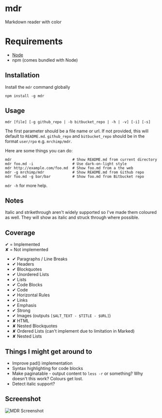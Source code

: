 # mdr #

Markdown reader with color

# Requirements #

  * [Node](http://nodejs.org/)
  * npm (comes bundled with Node)

## Installation ##

Install the `mdr` command globally

    npm install -g mdr

## Usage ##

    mdr [file] [-g github_repo | -b bitbucket_repo | -h | -v] [-i] [-s]

The first parameter should be a file name or url. If not provided, this will default to `README.md`. `github_repo` and `bitbucket_repo` should be in the format `user/rpo` e.g. `mrchimp/mdr`.

Here are some things you can do:

    mdr                            # Show README.md from current directory
    mdr foo.md -i                  # Use dark-on-light style
    mdr http://example.com/foo.md  # Show foo.md from a the web
    mdr -g mrchimp/mdr             # Show README.md from Github repo
    mdr foo.md -g bar/bar          # Show foo.md from Bitbucket repo

`mdr -h` for more help.
 

## Notes ##

Italic and strikethrough aren't widely supported so I've made them coloured as well. They will show as italic and struck through where possible.


## Coverage ##

✔ = Implemented  
✘ = Not implemented

 * ✔ Paragraphs / Line Breaks
 * ✔ Headers
 * ✔ Blockquotes
 * ✔ Unordered Lists
 * ✔ Lists
 * ✔ Code Blocks
 * ✔ Code
 * ✔ Horizontal Rules
 * ✔ Links
 * ✔ Emphasis
 * ✔ Strong
 * ✔ Images (outputs `[$ALT_TEXT - $TITLE - $URL]`)
 * ✘ HTML
 * ✘ Nested Blockquotes
 * ✘ Ordered Lists (can't implement due to limitation in Marked)
 * ✘ Nested Lists


## Things I might get around to ##

* Improve pad() implementation
* Syntax highlighting for code blocks
* Make paginatable - output content to `less -r` or something? Why doesn't this work? Colours get lost.
* Detect italic support?

## Screenshot ##

![MDR Screenshot](http://deviouschimp.co.uk/misc/rmd-screenshot.png)
